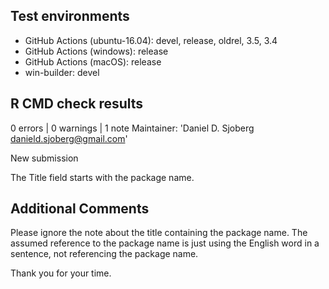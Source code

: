 ## Test environments

* GitHub Actions (ubuntu-16.04): devel, release, oldrel, 3.5, 3.4
* GitHub Actions (windows): release
* GitHub Actions (macOS): release
* win-builder: devel

## R CMD check results

0 errors | 0 warnings | 1 note
  Maintainer: 'Daniel D. Sjoberg <danield.sjoberg@gmail.com>'
  
  New submission

  The Title field starts with the package name.
  
## Additional Comments

Please ignore the note about the title containing the package name.
The assumed reference to the package name is just using the English 
word in a sentence, not referencing the package name.

Thank you for your time.
